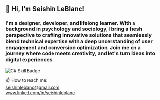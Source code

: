<h2> 👋 Hi, I’m Seishin LeBlanc! </h2> 
<h3> I'm a designer, developer, and lifelong learner. With a background in psychology and sociology, I bring a fresh perspective to crafting innovative solutions that seamlessly blend technical expertise with a deep understanding of user engagement and conversion optimization. Join me on a journey where code meets creativity, and let's turn ideas into digital experiences. </h3>

![C# Skill Badge](https://img.shields.io/badge/C%23-239120?style=for-the-badge&logo=c-sharp&logoColor=white)




📫 How to reach me:
<br> seishinleblanc@gmail.com
<br> www.linked.com/in/seishinleblanc

<!---
seishinleblanc/seishinleblanc is a ✨ special ✨ repository because its `README.md` (this file) appears on your GitHub profile.
You can click the Preview link to take a look at your changes.
--->
